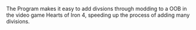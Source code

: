 The Program makes it easy to add divsions through modding to a OOB in the video game Hearts of Iron 4, speeding up the process of adding many divisions.
